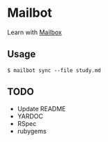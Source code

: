 # Mailbot

Learn with [Mailbox](http://www.mailboxapp.com/)

## Usage

```
$ mailbot sync --file study.md
```

## TODO

- Update README
- YARDOC
- RSpec
- rubygems